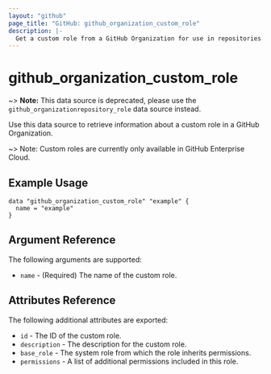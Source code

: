 ```yaml
---
layout: "github"
page_title: "GitHub: github_organization_custom_role"
description: |-
  Get a custom role from a GitHub Organization for use in repositories.
---
```


# github\_organization\_custom\_role

~> **Note:** This data source is deprecated, please use the `github_organizationrepository_role` data source instead.

Use this data source to retrieve information about a custom role in a GitHub Organization.

~> Note: Custom roles are currently only available in GitHub Enterprise Cloud.

## Example Usage

```hcl
data "github_organization_custom_role" "example" {
  name = "example"
}
```

## Argument Reference

The following arguments are supported:

* `name` - (Required) The name of the custom role.

## Attributes Reference

The following additional attributes are exported:

* `id` - The ID of the custom role.
* `description` - The description for the custom role.
* `base_role` - The system role from which the role inherits permissions.
* `permissions` - A list of additional permissions included in this role.
